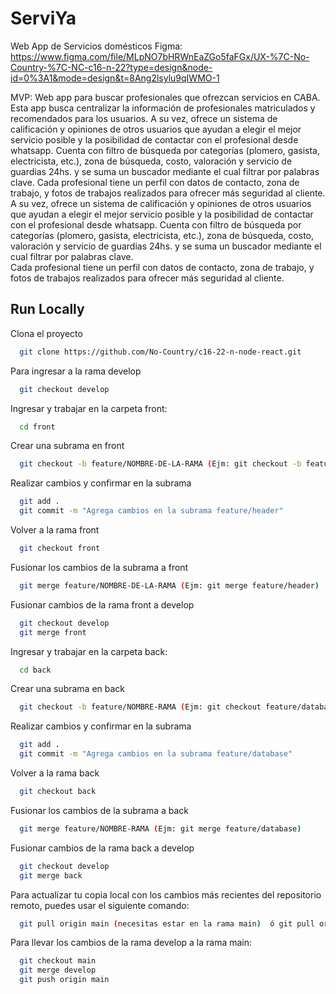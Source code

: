 

# ServiYa

Web App de Servicios domésticos Figma: https://www.figma.com/file/MLpNO7bHRWnEaZGo5faFGx/UX-%7C-No-Country-%7C-NC-c16-n-22?type=design&node-id=0%3A1&mode=design&t=8Ang2lsylu9qIWMO-1


MVP: Web app para buscar profesionales que ofrezcan servicios en CABA. Esta app busca centralizar la información de profesionales matriculados y recomendados para los usuarios. A su vez, ofrece un sistema de calificación y opiniones de otros usuarios que ayudan a elegir el mejor servicio posible y la posibilidad de contactar con el profesional desde whatsapp. Cuenta con filtro de búsqueda por categorías (plomero, gasista, electricista, etc.), zona de búsqueda, costo, valoración y servicio de guardias 24hs. y se suma un buscador mediante el cual filtrar por palabras clave.
Cada profesional tiene un perfil con datos de contacto, zona de trabajo, y fotos de trabajos realizados para ofrecer más seguridad al cliente.
A su vez, ofrece un sistema de calificación y opiniones de otros usuarios que ayudan a elegir el mejor servicio posible y la posibilidad de contactar con el profesional desde whatsapp. 
Cuenta con filtro de búsqueda por categorías (plomero, gasista, electricista, etc.), zona de búsqueda, costo, valoración y servicio de guardias 24hs. y se suma un buscador mediante el cual filtrar por palabras clave.  
Cada profesional tiene un perfil con datos de contacto, zona de trabajo, y fotos de trabajos realizados para ofrecer más seguridad al cliente.

## Run Locally

Clona el proyecto

```bash
  git clone https://github.com/No-Country/c16-22-n-node-react.git
```

Para ingresar a la rama develop

```bash
  git checkout develop
```

Ingresar y trabajar en la carpeta front:

```bash
  cd front
```

Crear una subrama en front

```bash
  git checkout -b feature/NOMBRE-DE-LA-RAMA (Ejm: git checkout -b feature/header)
```

Realizar cambios y confirmar en la subrama

```bash
  git add .
  git commit -m "Agrega cambios en la subrama feature/header"
```

Volver a la rama front

```bash
  git checkout front
```

Fusionar los cambios de la subrama a front

```bash
  git merge feature/NOMBRE-DE-LA-RAMA (Ejm: git merge feature/header)
```

Fusionar cambios de la rama front a develop

```bash
  git checkout develop
  git merge front
```

Ingresar y trabajar en la carpeta back:

```bash
  cd back
```

Crear una subrama en back

```bash
  git checkout -b feature/NOMBRE-RAMA (Ejm: git checkout feature/database)
```

Realizar cambios y confirmar en la subrama

```bash
  git add .
  git commit -m "Agrega cambios en la subrama feature/database"
```

Volver a la rama back

```bash
  git checkout back
```

Fusionar los cambios de la subrama a back

```bash
  git merge feature/NOMBRE-RAMA (Ejm: git merge feature/database)
```

Fusionar cambios de la rama back a develop

```bash
  git checkout develop
  git merge back
```

Para actualizar tu copia local con los cambios más recientes del repositorio remoto, puedes usar el siguiente comando:

```bash
  git pull origin main (necesitas estar en la rama main)  ó git pull origin develop (necesitas estar en la rama develop)
```

Para llevar los cambios de la rama develop a la rama main:

```bash
  git checkout main
  git merge develop
  git push origin main
```

